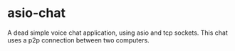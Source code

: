 # asio-chat
A dead simple voice chat application, using asio and tcp sockets.
This chat uses a p2p connection between two computers.
